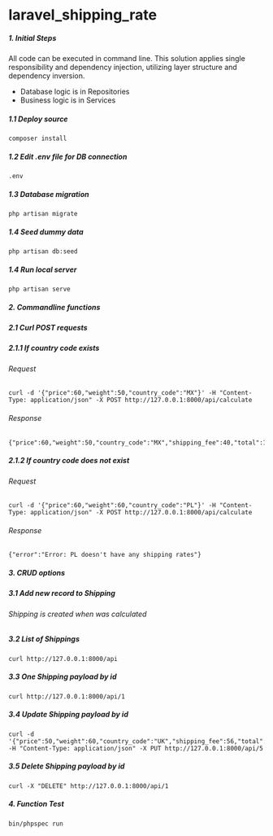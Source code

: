 # laravel_shipping_rate

##### 1. Initial Steps

All code can be executed in command line. This solution applies single responsibility and dependency injection, 
utilizing layer structure and dependency inversion.
 
- Database logic is in Repositories
- Business logic is in Services

##### 1.1 Deploy source 
```
composer install
```

##### 1.2 Edit .env file for DB connection 
```
.env
```

##### 1.3 Database migration 
```
php artisan migrate
```

##### 1.4 Seed dummy data 
```
php artisan db:seed
```

##### 1.4 Run local server 
```
php artisan serve
```


##### 2. Commandline functions

##### 2.1 Curl POST requests

##### 2.1.1 If country code exists
###### Request
```
curl -d '{"price":60,"weight":50,"country_code":"MX"}' -H "Content-Type: application/json" -X POST http://127.0.0.1:8000/api/calculate
```
###### Response
```
{"price":60,"weight":50,"country_code":"MX","shipping_fee":40,"total":100}
```

##### 2.1.2 If country code does not exist
###### Request
```
curl -d '{"price":60,"weight":60,"country_code":"PL"}' -H "Content-Type: application/json" -X POST http://127.0.0.1:8000/api/calculate

```
###### Response
```
{"error":"Error: PL doesn't have any shipping rates"}
```

##### 3. CRUD options


##### 3.1 Add new record to Shipping

###### Shipping is created when was calculated


##### 3.2 List of Shippings
```
curl http://127.0.0.1:8000/api
```

##### 3.3 One Shipping payload by id
```
curl http://127.0.0.1:8000/api/1
```

##### 3.4 Update Shipping payload by id
```
curl -d '{"price":50,"weight":60,"country_code":"UK","shipping_fee":56,"total":106}' -H "Content-Type: application/json" -X PUT http://127.0.0.1:8000/api/5
```

##### 3.5 Delete Shipping payload by id
```
curl -X "DELETE" http://127.0.0.1:8000/api/1
```

##### 4. Function Test 
```
bin/phpspec run
```
